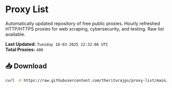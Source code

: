 # Proxy List

Automatically updated repository of free public proxies. Hourly refreshed HTTP/HTTPS proxies for web scraping, cybersecurity, and testing. Raw list available.

**Last Updated:** `Tuesday 18-03-2025 12:32:06 UTC`  
**Total Proxies:** `480`

## 📥 Download
```bash
curl -O https://raw.githubusercontent.com/theriturajps/proxy-list/main/proxies.txt
